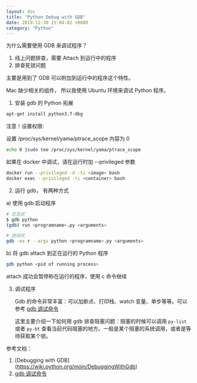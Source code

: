 ```yaml
---
layout: doc
title: "Python Debug with GDB"
date: 2019-12-30 15:04:02 +0800
category: "Python"
---
```


为什么需要使用 GDB 来调试程序？

1. 线上问题排查，需要 Attach 到运行中的程序
2. 排查死锁问题

主要是用到了 GDB 可以附加到运行中的程序这个特性。

Mac 缺少相关的组件， 所以我使用 Ubuntu 环境来调试 Python 程序。

1.  安装 gdb 的 Python 拓展

```bash
apt-get install python3.7-dbg
```

注意！设置权限:

设置 /proc/sys/kernel/yama/ptrace_scope 内容为 0

```bash
echo 0 |sudo tee /proc/sys/kernel/yama/ptrace_scope
```

如果在 docker 中调试，请在运行时加 --privileged 参数

```bash
docker run --privileged -d -ti <image> bash
docker exec --privileged -ti <container> bash
```

2. 运行 gdb， 有两种方式

a) 使用 gdb 启动程序

```bash
# 交互式
$ gdb python
(gdb) run <programname>.py <arguments>

# 自动式
gdb -ex r --args python <programname>.py <arguments>
```

b) 将 gdb attach 到正在运行的 Python 程序

```bash
gdb python <pid of running process>
```

attach 成功会暂停称在运行的程序，使用 c 命令继续

3. 调试程序

   Gdb 的命令非常丰富：可以加断点、打印栈、watch 变量、单步等等。可以参考 [gdb 调试命令](https://www.cnblogs.com/wuyuegb2312/archive/2013/03/29/2987025.html)

   这里主要介绍一下如何用 gdb 排查阻塞问题：阻塞的时候可以调用 `py-list` 或者 `py-bt` 查看当前代码阻塞的地方。一般是某个阻塞的系统调用，或者是等待获取某个锁。

参考文档：

1. [Debugging with GDB] (https://wiki.python.org/moin/DebuggingWithGdb)
2. [gdb 调试命令](https://www.cnblogs.com/wuyuegb2312/archive/2013/03/29/2987025.html)
